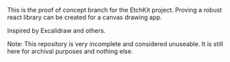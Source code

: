 This is the proof of concept branch for the EtchKit project.
Proving a robust react library can be created for a canvas drawing app.

Inspired by Excalidraw and others.

Note: This repository is very incomplete and considered unuseable. It is still here for archival purposes and nothing else.
